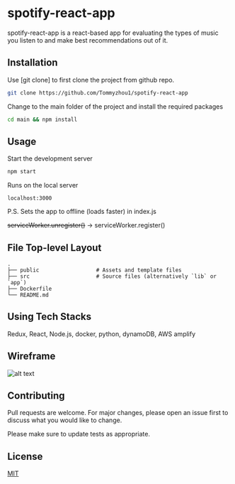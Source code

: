 # spotify-react-app

spotify-react-app is a react-based app for evaluating the types of music you listen to and make best recommendations out of it.

## Installation

Use [git clone] to first clone the project from github repo.

```bash
git clone https://github.com/Tommyzhou1/spotify-react-app
```

Change to the main folder of the project and install the required packages

```bash
cd main && npm install
```

## Usage

Start the development server
```bash
npm start
```

Runs on the local server
```browser
localhost:3000
```

P.S. Sets the app to offline (loads faster) in index.js

~~serviceWorker.unregister()~~ -> serviceWorker.register()

## File Top-level Layout
    .
    ├── public                  # Assets and template files
    ├── src                     # Source files (alternatively `lib` or `app`)
    ├── Dockerfile
    └── README.md

## Using Tech Stacks
Redux, React, Node.js, docker, python, dynamoDB, AWS amplify

## Wireframe
![alt text](https://github.com/Tommyzhou1/spotify-react-app/blob/master/src/WireFrame.JPG)

## Contributing
Pull requests are welcome. For major changes, please open an issue first to discuss what you would like to change.

Please make sure to update tests as appropriate.

## License
[MIT](https://choosealicense.com/licenses/mit/)

